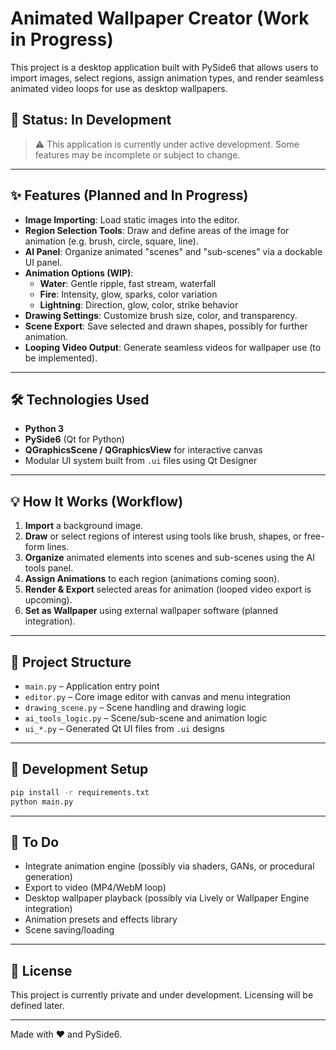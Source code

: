 # Animated Wallpaper Creator (Work in Progress)

This project is a desktop application built with PySide6 that allows users to import images, select regions, assign animation types, and render seamless animated video loops for use as desktop wallpapers.

## 🚧 Status: In Development

> ⚠️ This application is currently under active development. Some features may be incomplete or subject to change.

---

## ✨ Features (Planned and In Progress)

- **Image Importing**: Load static images into the editor.
- **Region Selection Tools**: Draw and define areas of the image for animation (e.g. brush, circle, square, line).
- **AI Panel**: Organize animated "scenes" and "sub-scenes" via a dockable UI panel.
- **Animation Options (WIP)**:
  - **Water**: Gentle ripple, fast stream, waterfall
  - **Fire**: Intensity, glow, sparks, color variation
  - **Lightning**: Direction, glow, color, strike behavior
- **Drawing Settings**: Customize brush size, color, and transparency.
- **Scene Export**: Save selected and drawn shapes, possibly for further animation.
- **Looping Video Output**: Generate seamless videos for wallpaper use (to be implemented).

---

## 🛠️ Technologies Used

- **Python 3**
- **PySide6** (Qt for Python)
- **QGraphicsScene / QGraphicsView** for interactive canvas
- Modular UI system built from `.ui` files using Qt Designer

---

## 💡 How It Works (Workflow)

1. **Import** a background image.
2. **Draw** or select regions of interest using tools like brush, shapes, or free-form lines.
3. **Organize** animated elements into scenes and sub-scenes using the AI tools panel.
4. **Assign Animations** to each region (animations coming soon).
5. **Render & Export** selected areas for animation (looped video export is upcoming).
6. **Set as Wallpaper** using external wallpaper software (planned integration).

---

## 📂 Project Structure

- `main.py` – Application entry point
- `editor.py` – Core image editor with canvas and menu integration
- `drawing_scene.py` – Scene handling and drawing logic
- `ai_tools_logic.py` – Scene/sub-scene and animation logic
- `ui_*.py` – Generated Qt UI files from `.ui` designs

---

## 🧪 Development Setup

```bash
pip install -r requirements.txt
python main.py
```

---

## 📌 To Do

- Integrate animation engine (possibly via shaders, GANs, or procedural generation)
- Export to video (MP4/WebM loop)
- Desktop wallpaper playback (possibly via Lively or Wallpaper Engine integration)
- Animation presets and effects library
- Scene saving/loading

---

## 📃 License

This project is currently private and under development. Licensing will be defined later.

---

Made with ❤️ and PySide6.
